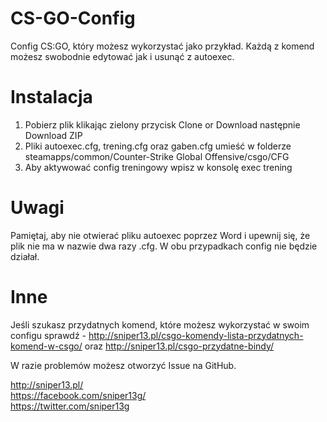 # CS-GO-Config
Config CS:GO, który możesz wykorzystać jako przykład. Każdą z komend możesz swobodnie edytować jak i usunąć z autoexec.

# Instalacja

1. Pobierz plik klikając zielony przycisk Clone or Download następnie Download ZIP
2. Pliki autoexec.cfg, trening.cfg oraz gaben.cfg umieść w folderze steamapps/common/Counter-Strike Global Offensive/csgo/CFG
3. Aby aktywować config treningowy wpisz w konsolę exec trening

# Uwagi

Pamiętaj, aby nie otwierać pliku autoexec poprzez Word i upewnij się, że plik nie ma w nazwie dwa razy .cfg. W obu przypadkach config nie będzie działał.

# Inne

Jeśli szukasz przydatnych komend, które możesz wykorzystać w swoim configu sprawdź  - http://sniper13.pl/csgo-komendy-lista-przydatnych-komend-w-csgo/ oraz http://sniper13.pl/csgo-przydatne-bindy/

W razie problemów możesz otworzyć Issue na GitHub.

http://sniper13.pl/ <br>
https://facebook.com/sniper13g/ <br>
https://twitter.com/sniper13g

